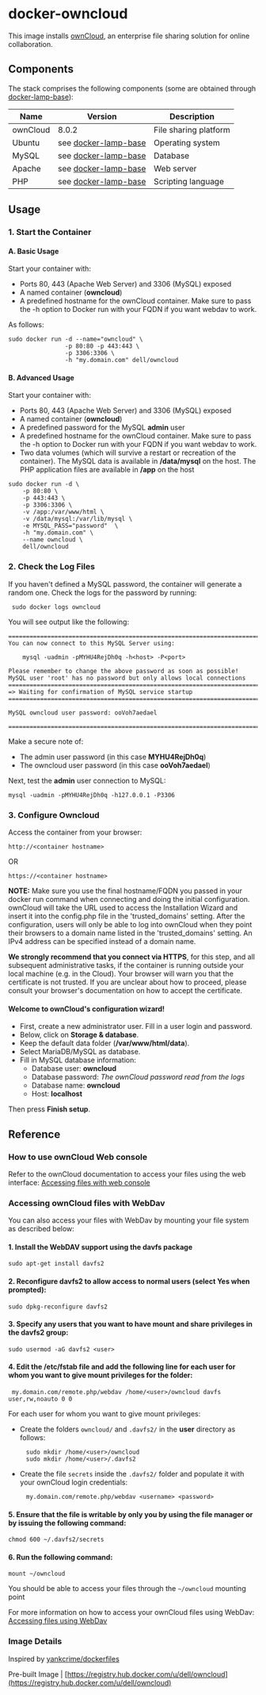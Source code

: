 # docker-owncloud

This image installs [ownCloud](https://owncloud.org), an enterprise file sharing solution for online collaboration.

## Components

The stack comprises the following components (some are obtained through [docker-lamp-base](https://github.com/dell-cloud-marketplace/docker-lamp-base)):

Name       | Version                   | Description
-----------|---------------------------|------------------------------
ownCloud   | 8.0.2                     | File sharing platform
Ubuntu     | see [docker-lamp-base](https://github.com/dell-cloud-marketplace/docker-lamp-base) | Operating system
MySQL      | see [docker-lamp-base](https://github.com/dell-cloud-marketplace/docker-lamp-base) | Database
Apache     | see [docker-lamp-base](https://github.com/dell-cloud-marketplace/docker-lamp-base) | Web server
PHP        | see [docker-lamp-base](https://github.com/dell-cloud-marketplace/docker-lamp-base) | Scripting language

## Usage

### 1. Start the Container

#### A. Basic Usage

Start your container with:

* Ports 80, 443 (Apache Web Server) and 3306 (MySQL) exposed
* A named container (**owncloud**)
* A predefined hostname for the ownCloud container. Make sure to pass the -h option to Docker run with your FQDN if you want webdav to work.

As follows: 

```no-highlight
sudo docker run -d --name="owncloud" \
                -p 80:80 -p 443:443 \
                -p 3306:3306 \
                -h "my.domain.com" dell/owncloud
```

#### B. Advanced Usage

Start your container with:

* Ports 80, 443 (Apache Web Server) and 3306 (MySQL) exposed
* A named container (**owncloud**)
* A predefined password for the MySQL **admin** user
* A predefined hostname for the ownCloud container. Make sure to pass the -h option to Docker run with your FQDN if you want webdav to work.
* Two data volumes (which will survive a restart or recreation of the container). The MySQL data is available in **/data/mysql** on the host. The PHP application files are available in **/app** on the host

```no-highlight
sudo docker run -d \
    -p 80:80 \
    -p 443:443 \
    -p 3306:3306 \
    -v /app:/var/www/html \
    -v /data/mysql:/var/lib/mysql \
    -e MYSQL_PASS="password"  \
    -h "my.domain.com" \
    --name owncloud \
    dell/owncloud
```


### 2. Check the Log Files

If you haven't defined a MySQL password, the container will generate a random one. Check the logs for the password by running: 

     sudo docker logs owncloud
     
You will see output like the following:     

```no-highlight
========================================================================
You can now connect to this MySQL Server using:

    mysql -uadmin -pMYHU4RejDh0q -h<host> -P<port>

Please remember to change the above password as soon as possible!
MySQL user 'root' has no password but only allows local connections
========================================================================
=> Waiting for confirmation of MySQL service startup
========================================================================

MySQL owncloud user password: ooVoh7aedael

========================================================================
```

Make a secure note of:

* The admin user password (in this case **MYHU4RejDh0q**)
* The owncloud user password (in this case **ooVoh7aedael**)

Next, test the **admin** user connection to MySQL:

```no-highlight
mysql -uadmin -pMYHU4RejDh0q -h127.0.0.1 -P3306
```     

### 3. Configure Owncloud
Access the container from your browser:

```no-highlight
http://<container hostname> 
```

OR
```no-highlight
https://<container hostname>
```
 **NOTE:** Make sure you use the final hostname/FQDN you passed in your docker run command when connecting and doing the initial configuration. ownCloud will take the URL used to access the Installation Wizard and insert it into the config.php file in the 'trusted_domains' setting. After the configuration, users will only be able to log into ownCloud when they point their browsers to a domain name listed in the 'trusted_domains' setting. An IPv4 address can be specified instead of a domain name.

**We strongly recommend that you connect via HTTPS**, for this step, and all subsequent administrative tasks, if the container is running outside your local machine (e.g. in the Cloud). Your browser will warn you that the certificate is not trusted. If you are unclear about how to proceed, please consult your browser's documentation on how to accept the certificate.
     


#### Welcome to ownCloud's configuration wizard!
- First, create a new administrator user. Fill in a user login and password.
- Below, click on **Storage & database**.
- Keep the default data folder (**/var/www/html/data**).
- Select MariaDB/MySQL as database.
- Fill in MySQL database information:
    - Database user: **owncloud**
    - Database password: *The ownCloud password read from the logs*
    - Database name: **owncloud**
    - Host: **localhost**

Then press **Finish setup**.


## Reference

### How to use ownCloud Web console

Refer to the ownCloud documentation to access your files using the web interface:
[Accessing files with web console](http://doc.owncloud.org/server/7.0/user_manual/files/filesweb.html)

### Accessing ownCloud files with WebDav

You can also access your files with WebDav by mounting your file system as described below:
#### 1. Install the WebDAV support using the davfs package
  
    sudo apt-get install davfs2
     
#### 2. Reconfigure davfs2 to allow access to normal users (select Yes when prompted):

    sudo dpkg-reconfigure davfs2

#### 3. Specify any users that you want to have mount and share privileges in the davfs2 group:

    sudo usermod -aG davfs2 <user>

#### 4. Edit the /etc/fstab file and add the following line for each user for whom you want to give mount privileges for the folder:
     
     my.domain.com/remote.php/webdav /home/<user>/owncloud davfs user,rw,noauto 0 0

For each user for whom you want to give mount privileges:
- Create the folders ```owncloud/``` and ```.davfs2/``` in the **user** directory as follows:

```no-highlight     
     sudo mkdir /home/<user>/owncloud
     sudo mkdir /home/<user>/.davfs2
```

- Create the file ```secrets``` inside the ```.davfs2/``` folder and populate it with your ownCloud login credentials:
  
```no-highlight    
     my.domain.com/remote.php/webdav <username> <password>
```

#### 5. Ensure that the file is writable by only you by using the file manager or by issuing the following command:

    chmod 600 ~/.davfs2/secrets
    
#### 6. Run the following command:    

    mount ~/owncloud
    
You should be able to access your files through the ```~/owncloud``` mounting point  

For more information on how to access your ownCloud files using WebDav:
[Accessing files using WebDav](http://doc.owncloud.org/server/7.0/user_manual/files/files.html)

### Image Details

Inspired by [yankcrime/dockerfiles](https://github.com/yankcrime/dockerfiles.git)

Pre-built Image | [https://registry.hub.docker.com/u/dell/owncloud](https://registry.hub.docker.com/u/dell/owncloud) 
     
